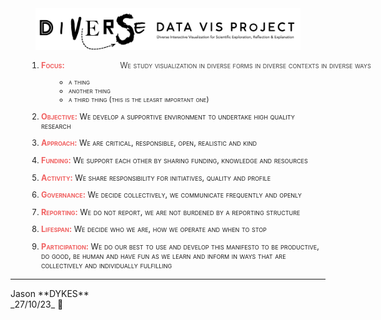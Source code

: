 <link rel="stylesheet" type="text/css" href="../css/pages.css"/>

<style>
    .manifesto li {color:#202020; margin-left:2em; font-size:90%; font-variant-caps: small-caps}
    .manifesto li strong {color:#f06060; }
    .manifesto li em {color:#404040; position: absolute; left:32em; font-style: normal}
    .jdSig {align:right; margin-right:3em}
    </style>

<div width="80%" style="padding-left:8%; padding-right:8%;  align:center"><img src="./img/diverseDataVis.png"/></div>

<div class="manifesto" markdown="1">

1. **Focus:** _We study visualization in diverse forms in diverse contexts in diverse ways_

   - a thing
   - another thing
   - a third thing (this is the leasrt important one)

2. **Objective:** We develop a supportive environment to undertake high quality research

3. **Approach:** We are critical, responsible, open, realistic and kind

4. **Funding:** We support each other by sharing funding, knowledge and resources

5. **Activity:** We share responsibility for initiatives, quality and profile

6. **Governance:** We decide collectively, we communicate frequently and openly

7. **Reporting:** We do not report, we are not burdened by a reporting structure

8. **Lifespan:** We decide who we are, how we operate and when to stop

9. **Participation:** We do our best to use and develop this manifesto to be productive, do good, be human and have fun as we learn and inform in ways that are collectively and individually fulfilling

</div>

---

<div class="jdSig" markdown="1">
Jason **DYKES**<br/>
_27/10/23_ 🐁
</div>
